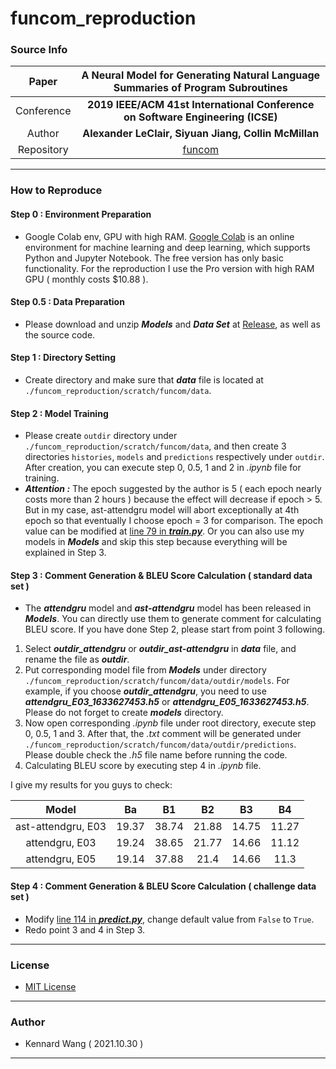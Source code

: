 # funcom_reproduction

### Source Info

| Paper | **A Neural Model for Generating Natural Language Summaries of Program Subroutines** |
|:---:|:---:|
| Conference | **2019 IEEE/ACM 41st International Conference on Software Engineering (ICSE)** |
| Author | **Alexander LeClair, Siyuan Jiang, Collin McMillan** |
| Repository | [funcom](https://github.com/mcmillco/funcom) |

------
### How to Reproduce
#### Step 0 : Environment Preparation
+ Google Colab env, GPU with high RAM. [Google Colab](https://colab.research.google.com/) is an online environment for machine learning and deep learning, which supports Python and Jupyter Notebook. The free version has only basic functionality. For the reproduction I use the Pro version with high RAM GPU ( monthly costs $10.88 ).

#### Step 0.5 : Data Preparation
+ Please download and unzip ***Models*** and ***Data Set*** at [Release](https://github.com/KennardWang/funcom_reproduction/releases), as well as the source code.

#### Step 1 : Directory Setting
+ Create directory and make sure that ***data*** file is located at `./funcom_reproduction/scratch/funcom/data`.

#### Step 2 : Model Training
+ Please create `outdir` directory under `./funcom_reproduction/scratch/funcom/data`, and then create 3 directories `histories`, `models` and `predictions` respectively under `outdir`. After creation, you can execute step 0, 0.5, 1 and 2 in *.ipynb* file for training.
+ ***Attention :*** The epoch suggested by the author is 5 ( each epoch nearly costs more than 2 hours ) because the effect will decrease if epoch > 5. But in my case, ast-attendgru model will abort exceptionally at 4th epoch so that eventually I choose epoch = 3 for comparison. The epoch value can be modified at [line 79 in ***train.py***](https://github.com/KennardWang/funcom_reproduction/blob/a04196f56efeffce67df53ac04e3a0c6d9ebd887/train.py#L79). Or you can also use my models in ***Models*** and skip this step because everything will be explained in Step 3.

#### Step 3 : Comment Generation & BLEU Score Calculation ( standard data set )
+ The ***attendgru*** model and ***ast-attendgru*** model has been released in ***Models***. You can directly use them to generate comment for calculating BLEU score. If you have done Step 2, please start from point 3 following.

1. Select ***outdir_attendgru*** or ***outdir_ast-attendgru*** in ***data*** file, and rename the file as ***outdir***.
2. Put corresponding model file from ***Models*** under directory `./funcom_reproduction/scratch/funcom/data/outdir/models`. For example, if you choose ***outdir_attendgru***, you need to use ***attendgru_E03_1633627453.h5*** or ***attendgru_E05_1633627453.h5***. Please do not forget to create ***models*** directory.
3. Now open corresponding *.ipynb* file under root directory, execute step 0, 0.5, 1 and 3. After that, the *.txt* comment will be generated under `./funcom_reproduction/scratch/funcom/data/outdir/predictions`. Please double check the *.h5* file name before running the code. 
4. Calculating BLEU score by executing step 4 in *.ipynb* file.

I give my results for you guys to check:

|Model|Ba|B1|B2|B3|B4|
|:---:|:---:|:---:|:---:|:---:|:---:|
|ast-attendgru, E03|19.37|38.74|21.88|14.75|11.27|
|attendgru, E03|19.24|38.65|21.77|14.66|11.12|
|attendgru, E05|19.14|37.88|21.4|14.66|11.3|

#### Step 4 : Comment Generation & BLEU Score Calculation ( challenge data set )
+ Modify [line 114 in ***predict.py***](https://github.com/KennardWang/funcom_reproduction/blob/a04196f56efeffce67df53ac04e3a0c6d9ebd887/predict.py#L114), change default value from `False` to `True`.
+ Redo point 3 and 4 in Step 3.

------
### License
+ [MIT License](https://github.com/KennardWang/funcom_reproduction/blob/master/LICENSE)
------
### Author
+ Kennard Wang ( 2021.10.30 )
------
